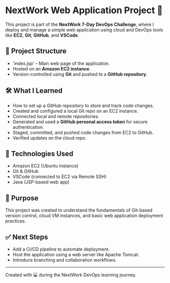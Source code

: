 # NextWork Web Application Project 🚀

This project is part of the **NextWork 7-Day DevOps Challenge**, where I deploy and manage a simple web application using cloud and DevOps tools like **EC2**, **Git**, **GitHub**, and **VSCode**.

## 📁 Project Structure

- 'index.jsp' – Main web page of the application.
- Hosted on an **Amazon EC2 instance**.
- Version-controlled using **Git** and pushed to a **GitHub repository**.

## 🛠️ What I Learned

- How to set up a GitHub repository to store and track code changes.
- Created and configured a local Git repo on an EC2 instance.
- Connected local and remote repositories.
- Generated and used a **GitHub personal access token** for secure authentication.
- Staged, committed, and pushed code changes from EC2 to GitHub.
- Verified updates on the cloud repo.

## 🔧 Technologies Used

- Amazon EC2 (Ubuntu instance)
- Git & GitHub
- VSCode (connected to EC2 via Remote SSH)
- Java (JSP-based web app)

## 📌 Purpose

This project was created to understand the fundamentals of Git-based version control, cloud VM instances, and basic web application deployment practices.

## ✅ Next Steps

- Add a CI/CD pipeline to automate deployment.
- Host the application using a web server like Apache Tomcat.
- Introduce branching and collaboration workflows.

---

Created with 💻 during the NextWork DevOps learning journey.
